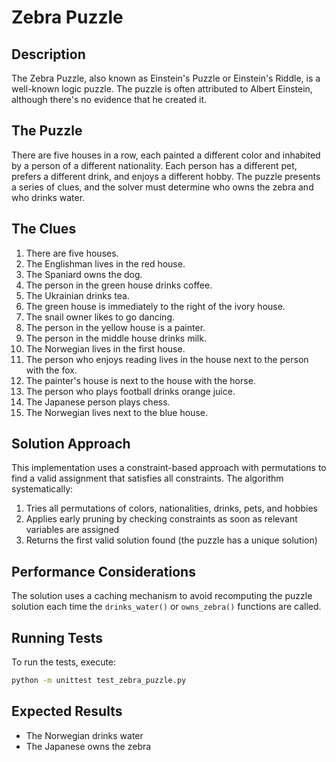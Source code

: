 # Zebra Puzzle

## Description

The Zebra Puzzle, also known as Einstein's Puzzle or Einstein's Riddle, is a well-known logic puzzle. The puzzle is often attributed to Albert Einstein, although there's no evidence that he created it.

## The Puzzle

There are five houses in a row, each painted a different color and inhabited by a person of a different nationality. Each person has a different pet, prefers a different drink, and enjoys a different hobby. The puzzle presents a series of clues, and the solver must determine who owns the zebra and who drinks water.

## The Clues

1. There are five houses.
2. The Englishman lives in the red house.
3. The Spaniard owns the dog.
4. The person in the green house drinks coffee.
5. The Ukrainian drinks tea.
6. The green house is immediately to the right of the ivory house.
7. The snail owner likes to go dancing.
8. The person in the yellow house is a painter.
9. The person in the middle house drinks milk.
10. The Norwegian lives in the first house.
11. The person who enjoys reading lives in the house next to the person with the fox.
12. The painter's house is next to the house with the horse.
13. The person who plays football drinks orange juice.
14. The Japanese person plays chess.
15. The Norwegian lives next to the blue house.

## Solution Approach

This implementation uses a constraint-based approach with permutations to find a valid assignment that satisfies all constraints. The algorithm systematically:

1. Tries all permutations of colors, nationalities, drinks, pets, and hobbies
2. Applies early pruning by checking constraints as soon as relevant variables are assigned
3. Returns the first valid solution found (the puzzle has a unique solution)

## Performance Considerations

The solution uses a caching mechanism to avoid recomputing the puzzle solution each time the `drinks_water()` or `owns_zebra()` functions are called.

## Running Tests

To run the tests, execute:

```bash
python -m unittest test_zebra_puzzle.py
```

## Expected Results

- The Norwegian drinks water
- The Japanese owns the zebra

